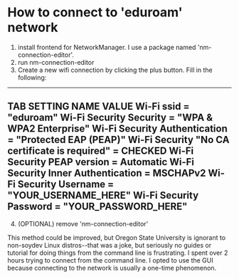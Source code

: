 # How to connect to 'eduroam' network
1) install frontend for NetworkManager. I use a package named 
'nm-connection-editor'.
2) run nm-connection-editor
3) Create a new wifi connection by clicking the plus button. Fill in the 
following:
-------------------------------------------------------------------------------
TAB               SETTING NAME                        VALUE
Wi-Fi             ssid                            =   "eduroam"
Wi-Fi Security    Security                        =   "WPA & WPA2 Enterprise"
Wi-Fi Security    Authentication                  =   "Protected EAP (PEAP)"
Wi-Fi Security    "No CA certificate is required" =   CHECKED
Wi-Fi Security    PEAP version                    =   Automatic
Wi-Fi Security    Inner Authentication            =   MSCHAPv2
Wi-Fi Security    Username                        =   "YOUR_USERNAME_HERE"
Wi-Fi Security    Password                        =   "YOUR_PASSWORD_HERE"
-------------------------------------------------------------------------------
4) (OPTIONAL) remove 'nm-connection-editor'

This method could be improved, but Oregon State University is ignorant to 
non-soydev Linux distros--that was a joke, but seriously no guides or tutorial 
for doing things from the command line is frustrating. I spent over 2 hours 
trying to connect from the command line. I opted to use the GUI because 
connecting to the network is usually a one-time phenomenon.  
